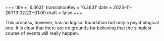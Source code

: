 +++
title = '6.3631'
translationKey = '6.3631'
date = 2023-11-26T13:02:22+01:00
draft = false
+++

This process, however, has no logical foundation but only a psychological one.
It is clear that there are no grounds for believing that the simplest course of events will really happen.
